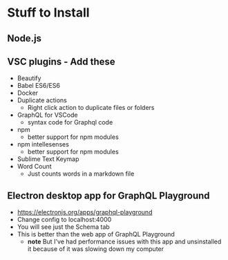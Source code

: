 # Stuff to Install
## Node.js

## VSC plugins - Add these
* Beautify
* Babel ES6/ES6
* Docker
* Duplicate actions
    - Right click action to duplicate files or folders
* GraphQL for VSCode
    - syntax code for Graphql code
* npm
    - better support for npm modules
* npm intellesenses
    - better support for npm modules
* Sublime Text Keymap
* Word Count
    - Just counts words in a markdown file

## Electron desktop app for GraphQL Playground
* https://electronjs.org/apps/graphql-playground
* Change config to localhost:4000
* You will see just the Schema tab
* This is better than the web app of GraphQL Playground
    - **note** But I've had performance issues with this app and unsinstalled it because of it was slowing down my computer

